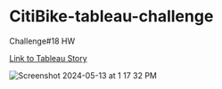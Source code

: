 # CitiBike-tableau-challenge
Challenge#18 HW


[Link to Tableau Story](https://public.tableau.com/app/profile/amanpreet.kaur8592/viz/citiBikechallenge/Story)


![Screenshot 2024-05-13 at 1 17 32 PM](https://github.com/apkaur32/CitiBike-tableau-challenge/assets/150749167/3a06f1f9-e728-4fd4-bf39-3a00da6540b8)
